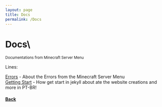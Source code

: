```yaml
---
layout: page
title: Docs
permalink: /Docs
---
```


# Docs\

<small>Documentations from Minecraft Server Menu</small>

Lines:

<a href="./Errors">Errors</a> - About the Errors from the Minecraft Server Menu\
<a href="./GettingStart">Getting Start</a> - How get start in jekyll about ate the website creations and more in PT-BR!

<h4><a href="..">Back</a></h4>
